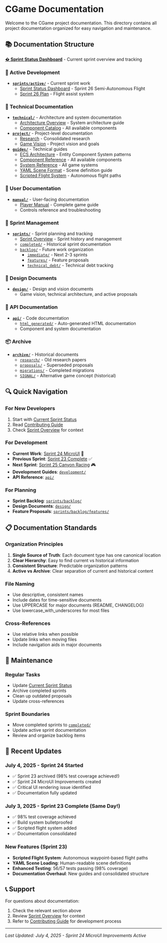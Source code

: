 # CGame Documentation

Welcome to the CGame project documentation. This directory contains all project documentation organized for easy navigation and maintenance.

## 📚 Documentation Structure

**[� Sprint Status Dashboard](SPRINT_STATUS.md)** - Current sprint overview and tracking

### 🎯 Active Development
- **[`sprints/active/`](sprints/active/)** - Current sprint work
  - [Sprint Status Dashboard](SPRINT_STATUS.md) - Sprint 26 Semi-Autonomous Flight
  - [Sprint 26 Plan](sprints/active/SPRINT_26_SEMI_AUTONOMOUS_FLIGHT.md) - Flight assist system

### 🔧 Technical Documentation
- **[`technical/`](technical/)** - Architecture and system documentation
  - [Architecture Overview](technical/ARCHITECTURE_OVERVIEW.md) - System architecture guide
  - [Component Catalog](technical/COMPONENT_CATALOG.md) - All available components
- **[`project/`](project/)** - Project-level documentation
  - [Research](project/research/FLIGHT_CONTROL_RESEARCH.md) - Consolidated research
  - [Game Vision](project/GAME_VISION.md) - Project vision and goals
- **[`guides/`](guides/)** - Technical guides
  - [ECS Architecture](guides/ECS_ARCHITECTURE.md) - Entity Component System patterns
  - [Component Reference](guides/COMPONENT_REFERENCE.md) - All available components
  - [System Reference](guides/SYSTEM_REFERENCE.md) - All game systems
  - [YAML Scene Format](guides/YAML_SCENE_FORMAT.md) - Scene definition guide
  - [Scripted Flight System](guides/SCRIPTED_FLIGHT_GUIDE.md) - Autonomous flight paths

### 📖 User Documentation
- **[`manual/`](manual/)** - User-facing documentation
  - [Player Manual](manual/PLAYER_MANUAL.md) - Complete game guide
  - Controls reference and troubleshooting

### 🏃 Sprint Management
- **[`sprints/`](sprints/)** - Sprint planning and tracking
  - [Sprint Overview](sprints/README.md) - Sprint history and management
  - [`completed/`](sprints/completed/) - Historical sprint documentation
  - [`backlog/`](sprints/backlog/) - Future work organization
    - [`immediate/`](sprints/backlog/immediate/) - Next 2-3 sprints
    - [`features/`](sprints/backlog/features/) - Feature proposals
    - [`technical_debt/`](sprints/backlog/technical_debt/) - Technical debt tracking

### 🎨 Design Documents
- **[`design/`](design/)** - Design and vision documents
  - Game vision, technical architecture, and active proposals

### 🔧 API Documentation
- **[`api/`](api/)** - Code documentation
  - [`html_generated/`](api/html_generated/) - Auto-generated HTML documentation
  - Component and system documentation

### 📦 Archive
- **[`archive/`](archive/)** - Historical documents
  - [`research/`](archive/research/) - Old research papers
  - [`proposals/`](archive/proposals/) - Superseded proposals
  - [`migrations/`](archive/migrations/) - Completed migrations
  - [`SIGNAL/`](archive/SIGNAL/) - Alternative game concept (historical)

## 🔍 Quick Navigation

### For New Developers
1. Start with [Current Sprint Status](sprints/active/CURRENT_SPRINT_STATUS.md)
2. Read [Contributing Guide](development/CONTRIBUTING.md)
3. Check [Sprint Overview](sprints/README.md) for context

### For Development
- **Current Work**: [Sprint 24 MicroUI](sprints/active/CURRENT_SPRINT_STATUS.md) 🚀
- **Previous Sprint**: [Sprint 23 Complete](sprints/completed/sprint_23/CURRENT_SPRINT_STATUS.md) ✅
- **Next Sprint**: [Sprint 25 Canyon Racing](sprints/backlog/SPRINT_25_CANYON_RACING.md) 🎮
- **Development Guides**: [`development/`](development/)
- **API Reference**: [`api/`](api/)

### For Planning
- **Sprint Backlog**: [`sprints/backlog/`](sprints/backlog/)
- **Design Documents**: [`design/`](design/)
- **Feature Proposals**: [`sprints/backlog/features/`](sprints/backlog/features/)

## 📋 Documentation Standards

### Organization Principles
1. **Single Source of Truth**: Each document type has one canonical location
2. **Clear Hierarchy**: Easy to find current vs historical information
3. **Consistent Structure**: Predictable organization patterns
4. **Active vs Archive**: Clear separation of current and historical content

### File Naming
- Use descriptive, consistent names
- Include dates for time-sensitive documents
- Use UPPERCASE for major documents (README, CHANGELOG)
- Use lowercase_with_underscores for most files

### Cross-References
- Use relative links when possible
- Update links when moving files
- Include navigation aids in major documents

## 🔄 Maintenance

### Regular Tasks
- Update [Current Sprint Status](sprints/active/CURRENT_SPRINT_STATUS.md)
- Archive completed sprints
- Clean up outdated proposals
- Update cross-references

### Sprint Boundaries
- Move completed sprints to [`completed/`](sprints/completed/)
- Update active sprint documentation
- Review and organize backlog items

## 🚀 Recent Updates

### July 4, 2025 - Sprint 24 Started
- ✅ Sprint 23 archived (98% test coverage achieved!)
- ✅ Sprint 24 MicroUI Improvements created
- ✅ Critical UI rendering issue identified
- ✅ Documentation fully updated

### July 3, 2025 - Sprint 23 Complete (Same Day!)
- ✅ 98% test coverage achieved
- ✅ Build system bulletproofed
- ✅ Scripted flight system added
- ✅ Documentation consolidated

### New Features (Sprint 23)
- **Scripted Flight System**: Autonomous waypoint-based flight paths
- **YAML Scene Loading**: Human-readable scene definitions
- **Enhanced Testing**: 56/57 tests passing (98% coverage)
- **Documentation Overhaul**: New guides and consolidated structure

## 📞 Support

For questions about documentation:
1. Check the relevant section above
2. Review [Sprint Overview](sprints/README.md) for context
3. Refer to [Contributing Guide](development/CONTRIBUTING.md) for development process

---

*Last Updated: July 4, 2025 - Sprint 24 MicroUI Improvements Active*